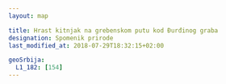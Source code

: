 ```yaml
---
layout: map

title: Hrast kitnjak na grebenskom putu kod Đurđinog graba
designation: Spomenik prirode
last_modified_at: 2018-07-29T18:32:15+02:00

geoSrbija:
  L1_182: [154]
---
```

